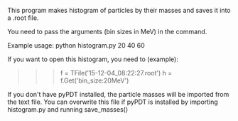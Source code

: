 This program makes histogram of particles by their masses and saves it into a .root file.

You need to pass the arguments (bin sizes in MeV) in the command.

Example usage:
python histogram.py 20 40 60

If you want to open this histogram, you need to (example):
>>> f = TFile('15-12-04_08:22:27.root')
>>> h = f.Get('bin_size:20MeV')

If you don't have pyPDT installed, the particle masses will be imported from the text file.
You can overwrite this file if pyPDT is installed by importing histogram.py and running save_masses()

